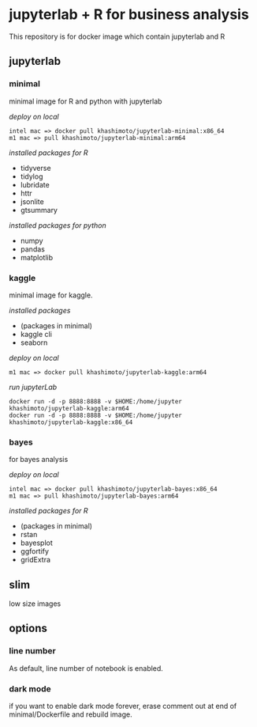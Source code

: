 # jupyterlab + R for business analysis

This repository is for docker image which contain jupyterlab and R

## jupyterlab

### minimal

minimal image for R and python with jupyterlab

*deploy on local*

```
intel mac => docker pull khashimoto/jupyterlab-minimal:x86_64
m1 mac => pull khashimoto/jupyterlab-minimal:arm64
```

*installed packages for R*

- tidyverse
- tidylog
- lubridate
- httr
- jsonlite
- gtsummary

*installed packages for python*

- numpy
- pandas
- matplotlib

### kaggle

minimal image for kaggle.

*installed packages*
- (packages in minimal)
- kaggle cli
- seaborn

*deploy on local*
```
m1 mac => docker pull khashimoto/jupyterlab-kaggle:arm64
```

*run jupyterLab*

```
docker run -d -p 8888:8888 -v $HOME:/home/jupyter khashimoto/jupyterlab-kaggle:arm64
docker run -d -p 8888:8888 -v $HOME:/home/jupyter khashimoto/jupyterlab-kaggle:x86_64
```

### bayes

for bayes analysis

*deploy on local*

```
intel mac => docker pull khashimoto/jupyterlab-bayes:x86_64
m1 mac => pull khashimoto/jupyterlab-bayes:arm64
```

*installed packages for R*

- (packages in minimal)
- rstan
- bayesplot
- ggfortify
- gridExtra


## slim
low size images

## options

### line number

As default, line number of notebook is enabled.

### dark mode

if you want to enable dark mode forever, erase comment out at end of minimal/Dockerfile and rebuild image.
